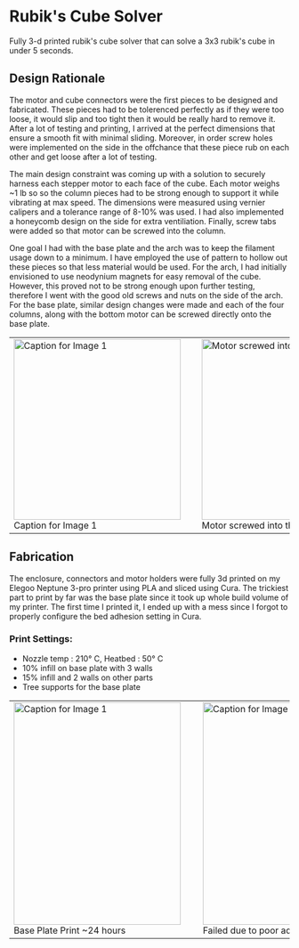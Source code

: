 # Rubik's Cube Solver

Fully 3-d printed rubik's cube solver that can solve a 3x3 rubik's cube in under 5 seconds.

## Design Rationale

The motor and cube connectors were the first pieces to be designed and fabricated. These pieces had to be tolerenced perfectly as if they were too loose, it would slip and too tight 
then it would be really hard to remove it. After a lot of testing and printing, I arrived at the perfect dimensions that ensure a smooth fit with minimal sliding. Moreover, in order
screw holes were implemented on the side in the offchance that these piece rub on each other and get loose after a lot of testing.

The main design constraint was coming up with a solution to securely harness each stepper motor to each face of the cube. Each motor weighs ~1 lb so 
so the column pieces had to be strong enough to support it while vibrating at max speed. The dimensions were measured using vernier calipers and a tolerance range of 8-10% was used.
I had also implemented a honeycomb design on the side for extra ventiliation. Finally, screw tabs were added so that motor can be screwed into the column. 

One goal I had with the base plate and the arch was to keep the filament usage down to a minimum. I have employed the use of pattern to hollow out these pieces so that less material would be used.
For the arch, I had initially envisioned to use neodynium magnets for easy removal of the cube. However, this proved not to be strong enough upon further testing, therefore I went with the good old 
screws and nuts on the side of the arch. For the base plate, similar design changes were made and each of the four columns, along with the bottom motor can be screwed directly onto the base plate.

<table align="center">
  <tr>
    <td style="padding-right: 30px;">
      <img src="https://github.com/user-attachments/assets/39f6f25a-be3d-4f7f-8062-5a38d182007d" width="300" height="325" alt="Caption for Image 1">
      <br>
      <span>Caption for Image 1</span>
    </td>
    <td style="padding-right: 30px;">
      <img src="https://github.com/user-attachments/assets/587ea7bb-412a-4587-a774-4b750834dfb9" width="300" height="325" alt="Motor screwed into the arch">
      <br>
      <span>Motor screwed into the arch</span>
    </td>
    <td>
      <img src="https://github.com/user-attachments/assets/33d7a88a-f11e-475a-b96d-aa0618fbc637" width="300" height="325" alt="Assmebly rendered in SolidWorks">
      <br>
      <span>Assmebly rendered in SolidWorks</span>
    </td>
  </tr>
</table>



## Fabrication
The enclosure, connectors and motor holders were fully 3d printed on my Elegoo Neptune 3-pro printer using PLA and sliced using Cura. The trickiest part to print by far was the base plate since it took up whole build volume of my printer. The first time I printed it, I ended up with a mess since I forgot to properly configure the bed adhesion setting in Cura.
### Print Settings:
  - Nozzle temp : 210° C, Heatbed : 50° C
  - 10% infill on base plate with 3 walls
  - 15% infill and 2 walls on other parts
  - Tree supports for the base plate

<table align="center">
  <tr>
    <td style="padding-right: 20px;">
      <img src="https://github.com/user-attachments/assets/a1777398-3f4c-4e38-b37d-64ee500cf129" width="300" height="400" alt="Caption for Image 1">
      <br>
      <span>Base Plate Print ~24 hours <span>
    </td>
    <td style="padding-left: 20px;">
      <img src="https://github.com/user-attachments/assets/d2b14d99-aa1b-4cbd-bc4d-afd8e5e15eba" width="300" height="400" alt="Caption for Image 2">
      <br>
      <span>Failed due to poor adhesion :(</span>
    </td>
  </tr>
</table>







